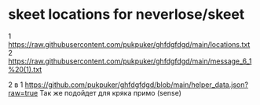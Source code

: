 # skeet locations for neverlose/skeet
1  
https://raw.githubusercontent.com/pukpuker/ghfdgfdgd/main/locations.txt  
2  
https://raw.githubusercontent.com/pukpuker/ghfdgfdgd/main/message_6_1%20(1).txt

2 в 1 
https://github.com/pukpuker/ghfdgfdgd/blob/main/helper_data.json?raw=true
Так же подойдет для кряка примо (sense)

